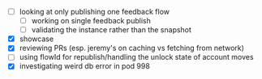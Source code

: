 * [ ] looking at only publishing one feedback flow
  * [ ] working on single feedback publish
  * [ ] validating the instance rather than the snapshot
* [x] showcase
* [x] reviewing PRs (esp. jeremy's on caching vs fetching from network)
* [ ] using flowId for republish/handling the unlock state of account moves
* [x] investigating weird db error in pod 998
